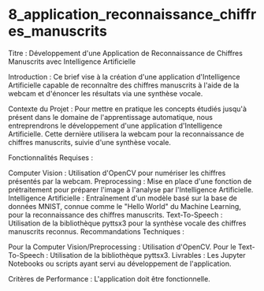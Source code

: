 # 8_application_reconnaissance_chiffres_manuscrits

Titre : Développement d'une Application de Reconnaissance de Chiffres Manuscrits avec Intelligence Artificielle

Introduction :
Ce brief vise à la création d'une application d'Intelligence Artificielle capable de reconnaître des chiffres manuscrits à l'aide de la webcam et d'énoncer les résultats via une synthèse vocale.

Contexte du Projet :
Pour mettre en pratique les concepts étudiés jusqu'à présent dans le domaine de l'apprentissage automatique, nous entreprendrons le développement d'une application d'Intelligence Artificielle. Cette dernière utilisera la webcam pour la reconnaissance de chiffres manuscrits, suivie d'une synthèse vocale.

Fonctionnalités Requises :

Computer Vision : Utilisation d'OpenCV pour numériser les chiffres présentés par la webcam.
Preprocessing : Mise en place d'une fonction de prétraitement pour préparer l'image à l'analyse par l'Intelligence Artificielle.
Intelligence Artificielle : Entraînement d'un modèle basé sur la base de données MNIST, connue comme le "Hello World" du Machine Learning, pour la reconnaissance des chiffres manuscrits.
Text-To-Speech : Utilisation de la bibliothèque pyttsx3 pour la synthèse vocale des chiffres manuscrits reconnus.
Recommandations Techniques :

Pour la Computer Vision/Preprocessing : Utilisation d'OpenCV.
Pour le Text-To-Speech : Utilisation de la bibliothèque pyttsx3.
Livrables :
Les Jupyter Notebooks ou scripts ayant servi au développement de l'application.

Critères de Performance :
L'application doit être fonctionnelle.
